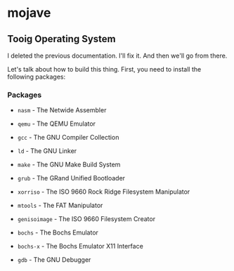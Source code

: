 # mojave

## Tooig Operating System

I deleted the previous documentation. I'll fix it. And then we'll go from there.



Let's talk about how to build this thing. First, you need to install the following packages:

### Packages

- `nasm`    - The Netwide Assembler

- `qemu`    - The QEMU Emulator

- `gcc`     - The GNU Compiler Collection

- `ld`      - The GNU Linker

- `make`    - The GNU Make Build System

- `grub`    - The GRand Unified Bootloader

- `xorriso` - The ISO 9660 Rock Ridge Filesystem Manipulator

- `mtools`  - The FAT Manipulator

- `genisoimage` - The ISO 9660 Filesystem Creator

- `bochs`   - The Bochs Emulator

- `bochs-x` - The Bochs Emulator X11 Interface

- `gdb`     - The GNU Debugger
